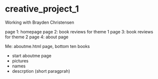 # creative_project_1
Working with Brayden Christensen

page 1: homepage
page 2: book reviews for theme 1
page 3: book reviews for theme 2
page 4: about page

Me: aboutme.html page, bottom ten books

-   start aboutme page
-   pictures
-   names
-   descrption (short paragprah) 
